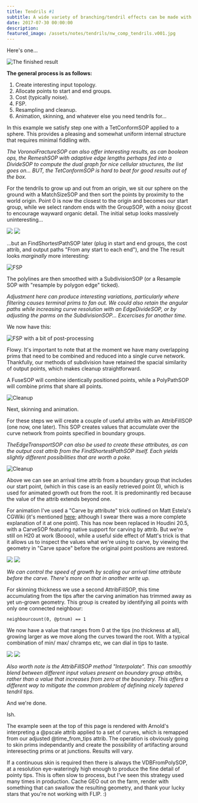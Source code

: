 ```yaml
---
title: Tendrils #1
subtitle: A wide variety of branching/tendril effects can be made with the FindShortestPathSOP (FSP).
date: 2017-07-30 00:00:00
description:
featured_image: /assets/notes/tendrils/nw_comp_tendrils.v001.jpg
---
```

Here's one...

![The finished result](/assets/notes/tendrils/nw_comp_tendrils.v001.jpg)

**The general process is as follows:**

1. Create interesting input topology.
2. Allocate points to start and end groups.
3. Cost (typically noise).
4. FSP.
5. Resampling and cleanup.
7. Animation, skinning, and whatever else you need tendrils for...

In this example we satisfy step one with a TetConformSOP applied to a sphere. This provides a pleasing and somewhat uniform internal structure that requires minimal fiddling with.

*The VoronoiFractureSOP can also offer interesting results, as can boolean ops, the RemeshSOP with adaptive edge lengths perhaps fed into a DivideSOP to compute the dual graph for nice cellular structures, the list goes on... BUT, the TetConformSOP is hard to beat for good results out of the box.*

For the tendrils to grow up and out from an origin, we sit our sphere on the ground with a MatchSizeSOP and then sort the points by proximity to the world origin. Point 0 is now the closest to the origin and becomes our start group, while we select random ends with the GroupSOP, with a noisy @cost to encourage wayward organic detail. The initial setup looks massively uninteresting...

<div class="gallery" data-columns="2">
	<img src="/assets/notes/tendrils/tendrils_initial_sphere.jpg">
	<img src="/assets/notes/tendrils/tendrils_initial_setup.jpg">	
</div>

...but an FindShortestPathSOP later (plug in start and end groups, the cost attrib, and output paths "From any start to each end"), and the The result looks *marginally* more interesting:

![FSP](/assets/notes/tendrils/tendrils_hard.jpg)

The polylines are then smoothed with a SubdivisionSOP (or a Resample SOP with "resample by polygon edge" ticked).

*Adjustment here can produce interesting variations, particularly where filtering causes terminal prims to fan out. We could also retain the angular paths while increasing curve resolution with an EdgeDivideSOP, or by adjusting the parms on the SubdivisionSOP... Excercises for another time.*

We now have this:

![FSP with a bit of post-processing](/assets/notes/tendrils/tendrils_smooth.jpg)

Flowy. It's important to note that at the moment we have many overlapping prims that need to be combined and reduced into a single curve network. Thankfully, our methods of subdivision have retained the spacial similarity of output points, which makes cleanup straightforward.

A FuseSOP will combine identically positioned points, while a PolyPathSOP will combine prims that share all points.

![Cleanup](/assets/notes/tendrils/tendrils_cleanup.jpg)

Next, skinning and animation.

For these steps we will create a couple of useful attribs with an AttribFillSOP (one now, one later). This SOP creates values that accumulate over the curve network from points specified in boundary groups.

*TheEdgeTransportSOP can also be used to create these attributes, as can the output cost attrib from the FindShortestPathSOP itself. Each yields slightly different possibilities that are worth a poke.*

![Cleanup](/assets/notes/tendrils/tendrils_arrival_time_from_roots.jpg)

Above we can see an arrival time attrib from a boundary group that includes our start point, (which in this case is an easily retrieved point 0), which is used for animated growth out from the root. It is predominantly red because the value of the attrib extends beyond one.

For animation I've used a "Carve by attribute" trick outlined on Matt Estela's CGWiki (it's mentioned [here](https://tokeru.com/cgwiki/HoudiniFAQ.html#how_do_i_carve_lots_of_curves_at_different_rates); although I swear there was a more complete explanation of it at one point). This has now been replaced in Houdini 20.5, with a CarveSOP featuring native support for carving by attrib. But we're still on H20 at work (Boooo), while a useful side effect of Matt's trick is that it allows us to inspect the values what we're using to carve, by viewing the geometry in "Carve space" before the original point positions are restored.

<div class="gallery" data-columns="2">
	<img src="/assets/notes/tendrils/tendrils_carve_setup.jpg">
	<img src="/assets/notes/tendrils/tendrils_anim.gif">	
</div>

*We can control the speed of growth by scaling our arrival time attribute before the carve. There's more on that in another write up.*

For skinning thickness we use a second AttribFillSOP, this time accumulating from the tips after the carving animation has trimmed away as yet un-grown geometry. This group is created by identifying all points with only one connected neighbour:

```neighbourcount(0, @ptnum) == 1```

We now have a value that ranges from 0 at the tips (no thickness at all), growing larger as we move along the curves toward the root. With a typical combination of min/ max/ chramps etc, we can dial in tips to taste.

<div class="gallery" data-columns="2">
	<img src="/assets/notes/tendrils/tendrils_arrival_time_from_tips.jpg">	
	<img src="/assets/notes/tendrils/tendrils_thick.jpg">	
</div>

*Also worth note is the AttribFillSOP method "Interpolate". This can smoothly blend between different input values present on boundary group attribs, rather than a value that increases from zero at the boundary. This offers a different way to mitigate the common problem of defining nicely tapered tendril tips.*

And we're done.

Ish.

The example seen at the top of this page is rendered with Arnold's interpreting a @pscale attrib applied to a set of curves, which is remapped from our adjusted @time_from_tips attrib. The operation is obviously going to skin prims independantly and create the possibility of artifacting around interesecting prims or at junctions. Results will vary.

If a continuous skin is required then there is always the VDBFromPolySOP, at a resolution eye-wateringly high enough to produce the fine detail of pointy tips. This is often slow to process, but I've seen this strategy used many times in production. Cache GEO out on the farm, render with something that can swallow the resulting geometry, and thank your lucky stars that you're not working with FLIP. :)
